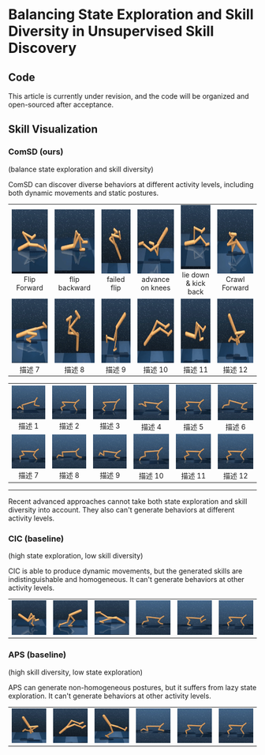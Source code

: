 # Balancing State Exploration and Skill Diversity in Unsupervised Skill Discovery

## Code
This article is currently under revision, and the code will be organized and open-sourced after acceptance.




## Skill Visualization


### ComSD (ours)
(balance state exploration and skill diversity)

ComSD can discover diverse behaviors at different activity levels, including both dynamic movements and static postures.


|| | | | | |
| :---: | :---: | :---: | :---: | :---: | :---: |
| <img src="comsdgif/w12.gif" width="130" height="130"><br>Flip Forward | <img src="comsdgif/w11.gif" width="130" height="130"><br>flip backward | <img src="comsdgif/w10.gif" width="130" height="130"><br>failed flip | <img src="comsdgif/w9.gif" width="130" height="130"><br>advance on knees | <img src="comsdgif/w8.gif" width="130" height="130"><br>lie down & kick back | <img src="comsdgif/w7.gif" width="130" height="130"><br>Crawl Forward |
| <img src="comsdgif/w6.gif" width="130" height="130"><br>描述 7 | <img src="comsdgif/w5.gif" width="130" height="130"><br>描述 8 | <img src="comsdgif/w4.gif" width="130" height="130"><br>描述 9 | <img src="comsdgif/w3.gif" width="130" height="130"><br>描述 10 | <img src="comsdgif/w2.gif" width="130" height="130"><br>描述 11 | <img src="comsdgif/w1.gif" width="130" height="130"><br>描述 12 |



|| | | | | |
| :---: | :---: | :---: | :---: | :---: | :---: |
|![GIF 1](comsdgif/c12.gif)<br>描述 1 |![GIF 2](comsdgif/c11.gif)<br>描述 2 |![GIF 3](comsdgif/c10.gif)<br>描述 3 |![GIF 4](comsdgif/c9.gif)<br>描述 4 |![GIF 5](comsdgif/c8.gif)<br>描述 5 |![GIF 6](comsdgif/c7.gif)<br>描述 6 |
|![GIF 7](comsdgif/c6.gif)<br>描述 7 |![GIF 8](comsdgif/c5.gif)<br>描述 8 |![GIF 9](comsdgif/c4.gif)<br>描述 9 |![GIF 10](comsdgif/c3.gif)<br>描述 10 |![GIF 11](comsdgif/c2.gif)<br>描述 11 |![GIF 12](comsdgif/c1.gif)<br>描述 12 |


---
Recent advanced approaches cannot take both state exploration and skill diversity into account. They also can't generate behaviors at different activity levels.


### CIC (baseline)
(high state exploration, low skill diversity)

CIC is able to produce dynamic movements, but the generated skills are indistinguishable and homogeneous. It can't generate behaviors at other activity levels. 

|| | | | | |
| :---: | :---: | :---: | :---: | :---: | :---: |
|![GIF 1](cic/w1.gif)<br>|![GIF 2](cic/w2.gif)<br>|![GIF 3](cic/w3.gif)<br> |![GIF 4](cic/c1.gif)<br> |![GIF 5](cic/c2.gif)<br>|![GIF 6](cic/c3.gif)<br> |


### APS (baseline)
(high skill diversity, low state exploration)

APS can generate non-homogeneous postures, but it suffers from lazy state exploration. It can't generate behaviors at other activity levels. 

|| | | | | |
| :---: | :---: | :---: | :---: | :---: | :---: |
|![GIF 1](aps/w1.gif)<br> |![GIF 2](aps/w2.gif)<br>|![GIF 3](aps/w3.gif)<br>|![GIF 4](aps/c1.gif)<br> |![GIF 5](aps/c2.gif)<br>|![GIF 6](aps/c3.gif)<br>|



